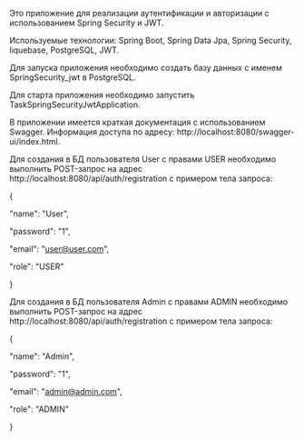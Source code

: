Это приложение для реализации аутентификации и авторизации с использованием Spring Security и JWT.

Используемые технологии: Spring Boot, Spring Data Jpa, Spring Security, liquebase, PostgreSQL, JWT.

Для запуска приложения необходимо создать базу данных с именем SpringSecurity_jwt в PostgreSQL.

Для старта приложения необходимо запустить TaskSpringSecurityJwtApplication.

В приложении имеется краткая документация с использованием Swagger.
Информация доступа по адресу: http://localhost:8080/swagger-ui/index.html. 

Для создания в БД пользователя User с правами USER необходимо выполнить POST-запрос на адрес http://localhost:8080/api/auth/registration с примером тела запроса:

{

"name": "User", 

"password": "1", 

"email": "user@user.com", 

"role": "USER"

}

Для создания в БД пользователя Admin с правами ADMIN необходимо выполнить POST-запрос на адрес http://localhost:8080/api/auth/registration с примером тела запроса:

{

"name": "Admin",

"password": "1",

"email": "admin@admin.com",

"role": "ADMIN"

}